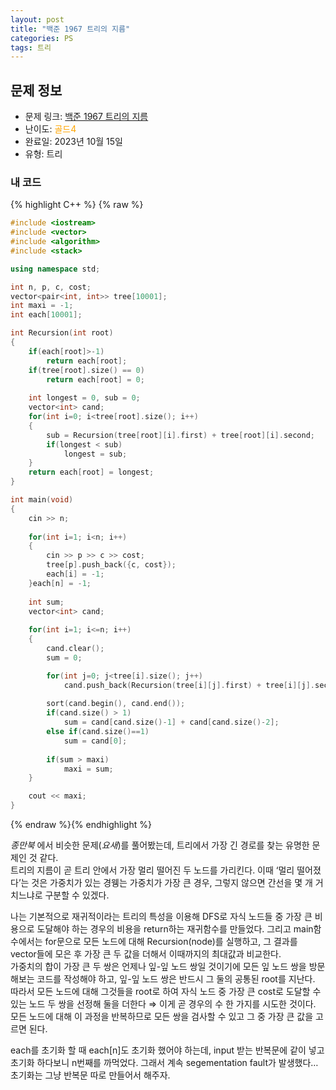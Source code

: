 ```yaml
---
layout: post
title: "백준 1967 트리의 지름"
categories: PS
tags: 트리
---
```


## 문제 정보
- 문제 링크: [백준 1967 트리의 지름](https://www.acmicpc.net/problem/1967)
- 난이도: <span style="color:#FFA500">골드4</span>
- 완료일: 2023년 10월 15일
- 유형: 트리

### 내 코드

{% highlight C++ %} {% raw %}
```C++
#include <iostream>
#include <vector>
#include <algorithm>
#include <stack>

using namespace std;

int n, p, c, cost;
vector<pair<int, int>> tree[10001];
int maxi = -1;
int each[10001];

int Recursion(int root)
{
	if(each[root]>-1)
		return each[root];
	if(tree[root].size() == 0)
		return each[root] = 0;
	
	int longest = 0, sub = 0;
	vector<int> cand;
	for(int i=0; i<tree[root].size(); i++)
	{
		sub = Recursion(tree[root][i].first) + tree[root][i].second;
		if(longest < sub)
			longest = sub;
	}
	return each[root] = longest;
}

int main(void)
{
	cin >> n;
	
	for(int i=1; i<n; i++)
	{
		cin >> p >> c >> cost;
		tree[p].push_back({c, cost});
		each[i] = -1;
	}each[n] = -1;
	
	int sum;
	vector<int> cand;
	
	for(int i=1; i<=n; i++)
	{
		cand.clear();
		sum = 0;

		for(int j=0; j<tree[i].size(); j++)
			cand.push_back(Recursion(tree[i][j].first) + tree[i][j].second); 
		
		sort(cand.begin(), cand.end());
		if(cand.size() > 1)
			sum = cand[cand.size()-1] + cand[cand.size()-2];		
		else if(cand.size()==1)
			sum = cand[0];
		
		if(sum > maxi)
			maxi = sum;
	}

	cout << maxi;
}
```
{% endraw %}{% endhighlight %}

 _종만북_ 에서 비슷한 문제(_요새_)를 풀어봤는데, 트리에서 가장 긴 경로를 찾는 유명한 문제인 것 같다.  
트리의 지름이 곧 트리 안에서 가장 멀리 떨어진 두 노드를 가리킨다. 이때 ‘멀리 떨어졌다’는 것은 가중치가 있는 경웽는 가중치가 가장 큰 경우, 그렇지 않으면 간선을 몇 개 거치느냐로 구분할 수 있겠다.  

나는 기본적으로 재귀적이라는 트리의 특성을 이용해 DFS로 자식 노드들 중 가장 큰 비용으로 도달해야 하는 경우의 비용을 return하는 재귀함수를 만들었다. 그리고 main함수에서는 for문으로 모든 노드에 대해 Recursion(node)를 실행하고, 그 결과를 vector들에 모은 후 가장 큰 두 값을 더해서 이때까지의 최대값과 비교한다.  
가중치의 합이 가장 큰 두 쌍은 언제나 잎-잎 노드 쌍일 것이기에 모든 잎 노드 쌍을 방문해보는 코드를 작성해야 하고, 잎-잎 노드 쌍은 반드시 그 둘의 공통된 root를 지난다.  
따라서 모든 노드에 대해 그것들을 root로 하여 자식 노드 중 가장 큰 cost로 도달할 수 있는 노드 두 쌍을 선정해 둘을 더한다 ⇒ 이게 곧 경우의 수 한 가지를 시도한 것이다. 모든 노드에 대해 이 과정을 반복하므로 모든 쌍을 검사할 수 있고 그 중 가장 큰 값을 고르면 된다.  

each를 초기화 할 때 each[n]도 초기화 했어야 하는데, input 받는 반복문에 같이 넣고 초기화 하다보니 n번째를 까먹었다. 그래서 계속 segementation fault가 발생했다… 초기화는 그냥 반복문 따로 만들어서 해주자.
